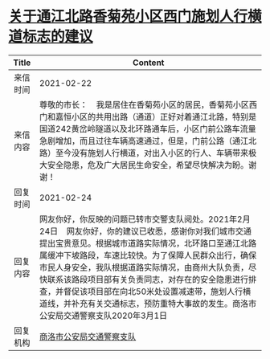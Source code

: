 # <a href="http://www.shangluo.gov.cn/zmhd/ldxxxx.jsp?urltype=leadermail.LeaderMailContentUrl&wbtreeid=1112&leadermailid=6954">关于通江北路香菊苑小区西门施划人行横道标志的建议</a>
|Title|Content|
|:---:|---|
|来信时间|2021-02-22|
|来信内容|尊敬的市长：    我是居住在香菊苑小区的居民，香菊苑小区西门和嘉恒小区的共用出路（通道）正好对着通江北路，特别是国道242黄岔岭隧道以及北环路通车后，小区门前公路车流量急剧增加，而且过往车辆高速通过，但是，门前公路（通江北路）至今没有施划人行横道，对出入小区的行人、车辆带来极大安全隐患，危及广大居民生命安全，希望尽快解决为盼。谢谢！|
|回复时间|2021-02-24|
|回复内容|网友你好，你反映的问题已转市交警支队阅处。2021年2月24日    网友你好，你的建议已收悉，感谢你对我们城市交通提出宝贵意见。根据城市道路实际情况，北环路口至通江北路属缓冲下坡路段，车速比较快。为了保障人民群众出行，确保市民人身安全，我队根据道路实际情况，由商州大队负责，尽快联系该路段项目部有关负责同志，对存在的安全隐患进行排查，并督促该项目部在向北50米处设置减速带，施划人行横道线，并补充有关交通标志，预防重特大事故的发生。商洛市公安局交通警察支队2020年3月1日|
|回复机构|<a href="../../categories/agencies/商洛市公安局交通警察支队.md">商洛市公安局交通警察支队</a>|
